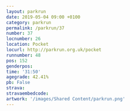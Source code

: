 ```yaml
---
layout: parkrun
date: 2019-05-04 09:00 +0100
category: parkrun
permalink: /parkrun/37
number: 37
locnumber: 26
location: Pocket
locurl: http://parkrun.org.uk/pocket
runnumber: 48
pos: 152
genderpos: 
time: '31:50'
agegrade: 42.41%
pb: False
strava: 
stravaembedcode:
artwork: '/images/Shared Content/parkrun.png'
---
```

